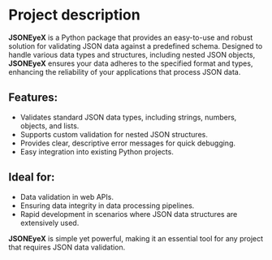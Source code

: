 # Project description

**JSONEyeX** is a Python package that provides an easy-to-use and robust solution for validating JSON data against a predefined schema. Designed to handle various data types and structures, including nested JSON objects, **JSONEyeX** ensures your data adheres to the specified format and types, enhancing the reliability of your applications that process JSON data.

## Features:

- Validates standard JSON data types, including strings, numbers, objects, and lists.
- Supports custom validation for nested JSON structures.
- Provides clear, descriptive error messages for quick debugging.
- Easy integration into existing Python projects.

## Ideal for:

- Data validation in web APIs.
- Ensuring data integrity in data processing pipelines.
- Rapid development in scenarios where JSON data structures are extensively used.

**JSONEyeX** is simple yet powerful, making it an essential tool for any project that requires JSON data validation.
